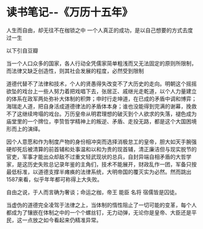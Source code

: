 # 读书笔记--《万历十五年》


人生而自由，却无往不在枷锁之中
一个人真正的成功，是以自己想要的方式去度过一生

以下引自豆瓣

当一个人口众多的国家，各人行动全凭儒家简单粗浅而又无法固定的原则所限制，而法律又缺乏创造性，则其社会发展的程度，必然受到限制

道德代替不了法律和技术，个人的贤愚得失改变不了大历史的走向。明朝这个摇摇欲坠的戏台上一些人努力着把戏唱下去，张居正、戚继光走乾道，以个人力量建立的体系在政军两处弥补大体制的积弊；申时行走坤道，在已成的矛盾中调和博弈；海瑞走人道，把自身活成道德律法的矛盾体本身；谁也没能得到完满的谢幕，挽救不了这继续垮塌的戏台。万历皇帝从明君理想的破灭到个人欲求的失落，褪色成为庙堂里的一个牌位，李贽哲学精神上的叛逆、矛盾、走投无路，都是这个大国困境形而上的演绎。

因个人意愿和作为制度产物的身份相冲突而选择消极怠工的皇帝，胆大如天手腕强硬却死后被清算的前首辅和处事温和以和为贵的现首辅，清正廉洁但与现实脱节的官吏，军事才能出众却敌不过重文轻武现状的总兵，自封异端自相矛盾的大哲学家，是这历史失败总记录年鉴的主角们，技术不能展开，财政乱作一团，军备只按最低标准，以道德支撑半瘫痪的法律系统，大明帝国的覆灭实为必然。然而跳出1587来看，似乎年年都可称得上大失败。

自由之说，于人而言确为奢谈；命运之枷，帝王 能臣 名将 宿儒皆是囚徒。

当虚伪的道德完全凌驾于法律之上，当体制的惰性阻止了一切可能的变革，每个人都成为了镶嵌在体制之中的一个个螺丝钉，无力动弹，无论你是皇帝、大臣还是平民，这一点放之如今看起来仍精准异常。

